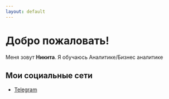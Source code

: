 ```yaml
---
layout: default
---
```


# Добро пожаловать!

Меня зовут **Никита**. Я обучаюсь Аналитике/Бизнес аналитике

## Мои социальные сети

- [Telegram](https://t.me/Nikodkin_TG)
